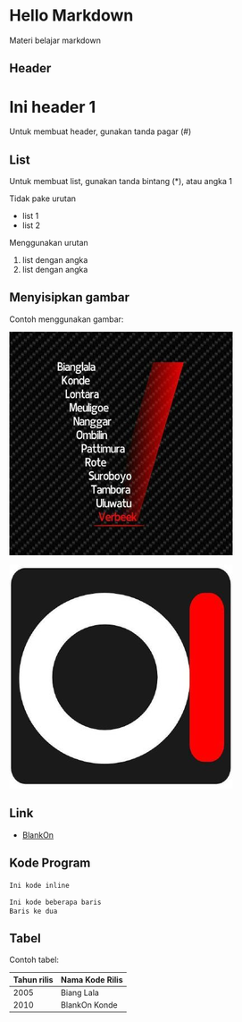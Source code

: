 # Hello Markdown

Materi belajar markdown

## Header

# Ini header 1

Untuk membuat header, gunakan tanda pagar (#)

## List

Untuk membuat list, gunakan tanda bintang (*), atau angka 1

Tidak pake urutan
* list 1
* list 2

Menggunakan urutan
1. list dengan angka
1. list dengan angka

## Menyisipkan gambar

Contoh menggunakan gambar:

![Logo Verbeek](verbeek.jpg)

![BlankOn](images/blankon.jpeg)

## Link

* [BlankOn](http://www.blankonlinux.or.id)

## Kode Program

`Ini kode inline`

```
Ini kode beberapa baris
Baris ke dua
```

## Tabel

Contoh tabel:

Tahun rilis | Nama Kode Rilis
----------- | ---------------
2005        | Biang Lala
2010        | BlankOn Konde
